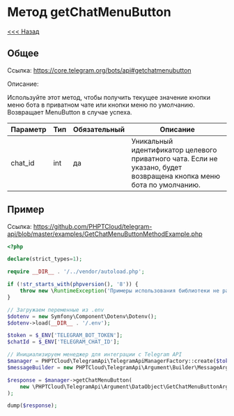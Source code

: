 # Метод getChatMenuButton

[<<< Назад](./../)

## Общее

Ссылка: https://core.telegram.org/bots/api#getchatmenubutton

Описание:

Используйте этот метод, чтобы получить текущее значение кнопки меню бота в приватном чате или кнопки меню по умолчанию. Возвращает MenuButton в случае успеха.

| Параметр | Тип | Обязательный | Описание                                                                                                            |
|----------|-----|--------------|---------------------------------------------------------------------------------------------------------------------|
| chat_id  | int | да           | Уникальный идентификатор целевого приватного чата. Если не указано, будет возвращена кнопка меню бота по умолчанию. | 


## Пример

Ссылка: https://github.com/PHPTCloud/telegram-api/blob/master/examples/GetChatMenuButtonMethodExample.php

```php
<?php

declare(strict_types=1);

require __DIR__ . '/../vendor/autoload.php';

if (!str_starts_with(phpversion(), '8')) {
    throw new \RuntimeException('Примеры использования библиотеки не работают с PHP ниже 8 версии.');
}

// Загружаем переменные из .env
$dotenv = new Symfony\Component\Dotenv\Dotenv();
$dotenv->load(__DIR__ . '/.env');

$token = $_ENV['TELEGRAM_BOT_TOKEN'];
$chatId = $_ENV['TELEGRAM_CHAT_ID'];

// Инициализируем менеджер для интеграции с Telegram API
$manager = PHPTCloud\TelegramApi\TelegramApiManagerFactory::create($token);
$messageBuilder = new PHPTCloud\TelegramApi\Argument\Builder\MessageArgumentBuilder();

$response = $manager->getChatMenuButton(
    new \PHPTCloud\TelegramApi\Argument\DataObject\GetChatMenuButtonArgument($chatId),
);

dump($response);
```
